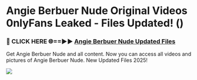 # Angie Berbuer Nude Original Videos 0nlyFans Leaked - Files Updated! ()

<h3>🔴 CLICK HERE 🌐==►► <a href="https://tinyurl.com/2p9ay9w9" rel="nofollow">Angie Berbuer Nude Updated Files</a></h3>

Get Angie Berbuer Nude and all content. Now you can access all videos and pictures of Angie Berbuer Nude. New Updated Files 2025!

[![](https://i.imgur.com/KQgVmj3.gif)](https://tinyurl.com/2p9ay9w9)
